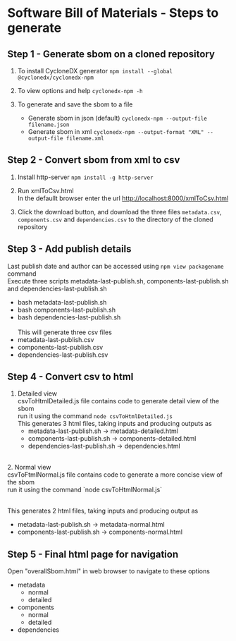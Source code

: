 # Software Bill of Materials - Steps to generate 

## Step 1 - Generate sbom on a cloned repository 

1. To install CycloneDX generator
   ```npm install --global @cyclonedx/cyclonedx-npm```
   
2. To view options and help
   ```cyclonedx-npm -h```
   
3. To generate and save the sbom to a file
   * Generate sbom in json (default)
     ```cyclonedx-npm --output-file filename.json```
   * Generate sbom in xml
     ```cyclonedx-npm --output-format "XML" --output-file filename.xml```
     
## Step 2 - Convert sbom from xml to csv 

1. Install http-server
   ```npm install -g http-server```
   
2. Run xmlToCsv.html <br>
   In the defaullt browser enter the url [http://localhost:8000/xmlToCsv.html](http://localhost:8000/xmlToCsv.html)

3. Click the download button, and download the three files `metadata.csv`, `components.csv` and `dependencies.csv` to the directory of the cloned repository

## Step 3 - Add publish details 
Last publish date and author can be accessed using ```npm view packagename``` command <br>
Execute three scripts metadata-last-publish.sh, components-last-publish.sh and dependencies-last-publish.sh <br>
* bash metadata-last-publish.sh
* bash components-last-publish.sh
* bash dependencies-last-publish.sh <br>
<br>This will generate three csv files <br>
* metadata-last-publish.csv
* components-last-publish.csv
* dependencies-last-publish.csv

## Step 4 - Convert csv to html 

1. Detailed view <br>
   csvToHtmlDetailed.js file contains code to generate detail view of the sbom <br>
   run it using the command ```node csvToHtmlDetailed.js``` <br>
   This generates 3 html files, taking inputs and producing outputs as <br>
   * metadata-last-publish.sh -> metadata-detailed.html
   * components-last-publish.sh -> components-detailed.html
   * dependencies-last-publish.sh -> dependencies.html
<br>
2. Normal view <br>
   csvToFtmlNormal.js file contains code to generate a more concise view of the sbom <br>
   run it using the command `node csvToHtmlNormal.js`

   <br>This generates 2 html files, taking inputs and producing output as <br>
   * metadata-last-publish.sh -> metadata-normal.html
   * components-last-publish.sh -> components-normal.html
  
## Step 5 - Final html page for navigation 
Open "overallSbom.html" in web browser to navigate to these options 
* metadata
  * normal
  * detailed
* components
  * normal
  * detailed
* dependencies 
    
